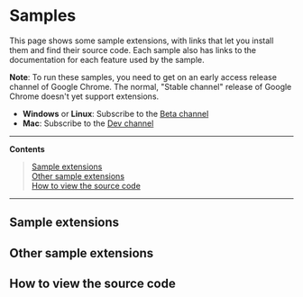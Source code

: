 # Samples #

This page shows some sample extensions, with links that let you install them and find their source code. Each sample also has links to the documentation for each feature used by the sample.

**Note**: To run these samples, you need to get on an early access release channel of Google Chrome. The normal, "Stable channel" release of Google Chrome doesn't yet support extensions.

  * **Windows** or **Linux**: Subscribe to the [Beta channel](http://www.google.com/landing/chrome/beta/)
  * **Mac**: Subscribe to the [Dev channel](http://www.chromium.org/getting-involved/dev-channel#TOC-Mac)


---


**Contents**

> <div><a href='Samples#Sample_extensions.md'>Sample extensions</a></div>
> <div><a href='getstarted#Other_sample_extensions.md'>Other sample extensions</a></div>
> <div><a href='getstarted#How_to_view_the_source_code.md'>How to view the source code</a></div>


---


## Sample extensions ##

## Other sample extensions ##

## How to view the source code ##